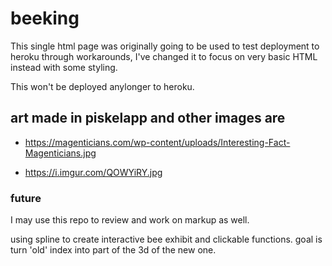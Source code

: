 # beeking
This single html page was originally going to be used to test deployment to heroku through workarounds, I've changed it to focus on very basic HTML instead with some styling.  

This won't be deployed anylonger to heroku.  

## art made in piskelapp and other images are
* https://magenticians.com/wp-content/uploads/Interesting-Fact-Magenticians.jpg

* https://i.imgur.com/QOWYiRY.jpg

### future 
I may use this repo to review and work on markup as well.

using spline to create interactive bee exhibit and clickable functions.  goal is turn 'old' index into part of the 3d of the new one.

